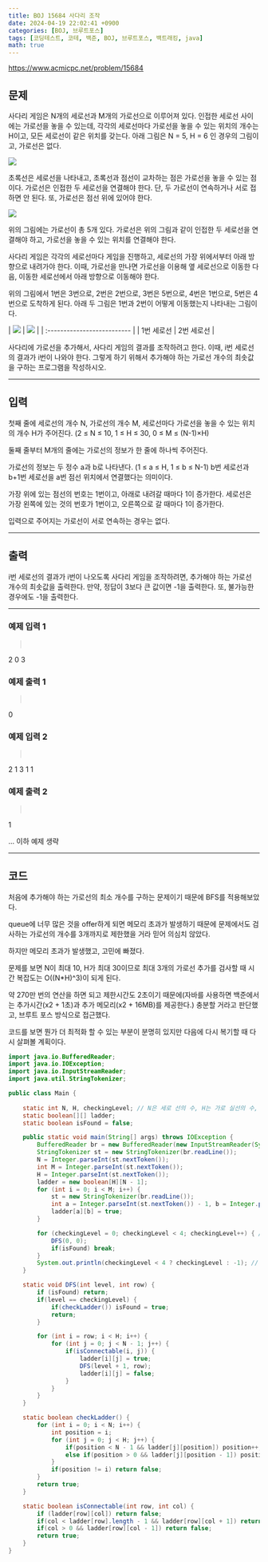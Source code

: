 ```yaml
---
title: BOJ 15684 사다리 조작
date: 2024-04-19 22:02:41 +0900
categories: [BOJ, 브루트포스]
tags: [코딩테스트, 코테, 백준, BOJ, 브루트포스, 백트래킹, java]
math: true
---
```


<https://www.acmicpc.net/problem/15684>

## 문제
사다리 게임은 N개의 세로선과 M개의 가로선으로 이루어져 있다. 인접한 세로선 사이에는 가로선을 놓을 수 있는데, 각각의 세로선마다 가로선을 놓을 수 있는 위치의 개수는 H이고, 모든 세로선이 같은 위치를 갖는다. 아래 그림은 N = 5, H = 6 인 경우의 그림이고, 가로선은 없다.

![](/imgs/사다리조작_1.png)

초록선은 세로선을 나타내고, 초록선과 점선이 교차하는 점은 가로선을 놓을 수 있는 점이다. 가로선은 인접한 두 세로선을 연결해야 한다. 단, 두 가로선이 연속하거나 서로 접하면 안 된다. 또, 가로선은 점선 위에 있어야 한다.

![](/imgs/사다리조작_2.png)

위의 그림에는 가로선이 총 5개 있다. 가로선은 위의 그림과 같이 인접한 두 세로선을 연결해야 하고, 가로선을 놓을 수 있는 위치를 연결해야 한다.

사다리 게임은 각각의 세로선마다 게임을 진행하고, 세로선의 가장 위에서부터 아래 방향으로 내려가야 한다. 이때, 가로선을 만나면 가로선을 이용해 옆 세로선으로 이동한 다음, 이동한 세로선에서 아래 방향으로 이동해야 한다.

위의 그림에서 1번은 3번으로, 2번은 2번으로, 3번은 5번으로, 4번은 1번으로, 5번은 4번으로 도착하게 된다. 아래 두 그림은 1번과 2번이 어떻게 이동했는지 나타내는 그림이다.

| ![](/imgs/사다리조작_3.png) | ![](/imgs/사다리조작_4.png) |
| :-------------------------- |
| 1번 세로선                  | 2번 세로선                  |

사다리에 가로선을 추가해서, 사다리 게임의 결과를 조작하려고 한다. 이때, i번 세로선의 결과가 i번이 나와야 한다. 그렇게 하기 위해서 추가해야 하는 가로선 개수의 최솟값을 구하는 프로그램을 작성하시오.

---
## 입력
첫째 줄에 세로선의 개수 N, 가로선의 개수 M, 세로선마다 가로선을 놓을 수 있는 위치의 개수 H가 주어진다. (2 ≤ N ≤ 10, 1 ≤ H ≤ 30, 0 ≤ M ≤ (N-1)×H)

둘째 줄부터 M개의 줄에는 가로선의 정보가 한 줄에 하나씩 주어진다.

가로선의 정보는 두 정수 a과 b로 나타낸다. (1 ≤ a ≤ H, 1 ≤ b ≤ N-1) b번 세로선과 b+1번 세로선을 a번 점선 위치에서 연결했다는 의미이다.

가장 위에 있는 점선의 번호는 1번이고, 아래로 내려갈 때마다 1이 증가한다. 세로선은 가장 왼쪽에 있는 것의 번호가 1번이고, 오른쪽으로 갈 때마다 1이 증가한다.

입력으로 주어지는 가로선이 서로 연속하는 경우는 없다.

---
## 출력
i번 세로선의 결과가 i번이 나오도록 사다리 게임을 조작하려면, 추가해야 하는 가로선 개수의 최솟값을 출력한다. 만약, 정답이 3보다 큰 값이면 -1을 출력한다. 또, 불가능한 경우에도 -1을 출력한다.

---
### 예제 입력 1
> <pre>
2 0 3
> </pre>

### 예제 출력 1
> <pre>
0
> </pre>

### 예제 입력 2
> <pre>
2 1 3
1 1
> </pre>

### 예제 출력 2
> <pre>
1
> </pre>

... 이하 예제 생략

---
## 코드

처음에 추가해야 하는 가로선의 최소 개수를 구하는 문제이기 때문에 BFS를 적용해보았다.

queue에 너무 많은 것을 offer하게 되면 메모리 초과가 발생하기 때문에 문제에서도 검사하는 가로선의 개수를 3개까지로 제한했을 거라 믿어 의심치 않았다.

하지만 메모리 초과가 발생했고, 고민에 빠졌다.

문제를 보면 N이 최대 10, H가 최대 30이므로 최대 3개의 가로선 추가를 검사할 때 시간 복잡도는 O((N*H)^3)이 되게 된다.

약 270만 번의 연산을 하면 되고 제한시간도 2초이기 때문에(자바를 사용하면 백준에서는 추가시간(x2 + 1초)과 추가 메모리(x2 + 16MB)를 제공한다.) 충분할 거라고 판단했고, 브루트 포스 방식으로 접근했다.

코드를 보면 뭔가 더 최적화 할 수 있는 부분이 분명히 있지만 다음에 다시 복기할 때 다시 살펴볼 계획이다.

```java
import java.io.BufferedReader;
import java.io.IOException;
import java.io.InputStreamReader;
import java.util.StringTokenizer;

public class Main {
    
    static int N, H, checkingLevel; // N은 세로 선의 수, H는 가로 실선의 수, checkingLevel은 DFS()로 추가하는 가로선의 수
    static boolean[][] ladder;
    static boolean isFound = false;

    public static void main(String[] args) throws IOException {
        BufferedReader br = new BufferedReader(new InputStreamReader(System.in));
        StringTokenizer st = new StringTokenizer(br.readLine());
        N = Integer.parseInt(st.nextToken());
        int M = Integer.parseInt(st.nextToken());
        H = Integer.parseInt(st.nextToken());
        ladder = new boolean[H][N - 1];
        for (int i = 0; i < M; i++) {
            st = new StringTokenizer(br.readLine());
            int a = Integer.parseInt(st.nextToken()) - 1, b = Integer.parseInt(st.nextToken()) - 1;
            ladder[a][b] = true;
        }

        for (checkingLevel = 0; checkingLevel < 4; checkingLevel++) { // 0개부터 3개까지 차례대로 가로선을 DFS를 통해 뽑기
            DFS(0, 0);
            if(isFound) break;
        }
        System.out.println(checkingLevel < 4 ? checkingLevel : -1); // 결과 출력
    }

    static void DFS(int level, int row) {
        if (isFound) return;
        if(level == checkingLevel) {
            if(checkLadder()) isFound = true;
            return;
        }

        for (int i = row; i < H; i++) {
            for (int j = 0; j < N - 1; j++) {
                if(isConnectable(i, j)) {
                    ladder[i][j] = true;
                    DFS(level + 1, row);
                    ladder[i][j] = false;
                }
            }
        }
    }

    static boolean checkLadder() {
        for (int i = 0; i < N; i++) {
            int position = i;
            for (int j = 0; j < H; j++) {
                if(position < N - 1 && ladder[j][position]) position++;
                else if(position > 0 && ladder[j][position - 1]) position--;
            }
            if(position != i) return false;
        }
        return true;
    }

    static boolean isConnectable(int row, int col) {
        if (ladder[row][col]) return false;
        if(col < ladder[row].length - 1 && ladder[row][col + 1]) return false;
        if(col > 0 && ladder[row][col - 1]) return false;
        return true;
    }
}
```
